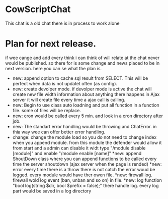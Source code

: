 # CowScriptChat
This chat is a old chat there is in process to work alone

# Plan for next release.
if wee cange and add every think i can think of will relate at the chat never would be published. so there for is some change and news placed to be in next version. here you can se what the plan is.

* new: append option to cache sql result from SELECT. This will be perfect when data is not updatet often (as config).
* new: create devolper mode. if devolper mode is active the chat will create new file width information about anything there happens
 in Ajax server it will create file every time a ajax call is calling.
* new: Begin to use class auto loadning and put all function in a function file. some of files will be replace.
* new: cron would be called every 5 min. and look in a cron directory after job. 
* new: The standart error handling would be throwing and ChatError. in thia way wee can offer better error handling.
* change: change the module load so you do not need to change index when you append module. from this module the defender would allow it from start and a admin can disable it widt type "/module disable [module]" and enable "/module enable [name]"
*new: append ShoutDown class where you can append functions to be called every time the server shoutdown (ajax server when the page is rended)
*new: error every time there is a throw there is not catch the error woud be logged. every module would have ther owen file.
*new: firewall log. firewall wold log event (ban, unban and so on) in file.
*new: log function "bool log(string $dir, bool $prefix = false);" there handle log. every log part would be saved in a log directory
